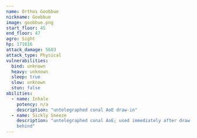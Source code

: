```yaml
---
name: Orthos Goobbue
nickname: Goobbue
image: goobbue.png
start_floor: 45
end_floor: 47
agro: Sight
hp: 171616
attack_damage: 5603
attack_type: Physical
vulnerabilities:
  bind: unknown
  heavy: unknown
  sleep: true
  slow: unknown
  stun: false
abilities:
  - name: Inhale
    potency: n/a
    description: "untelegraphed conal AoE draw-in"
  - name: Sickly Sneeze
    description: "untelegraphed conal AoE; used immediately after draw-in - get
    behind"
---
```

